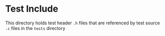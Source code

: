 
# Test Include
This directory holds test header `.h` files that are referenced by test source `.c` files in the `tests` directory